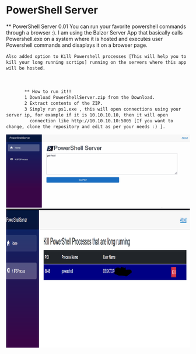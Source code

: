 # PowerShell Server
** PowerShell Server 0.01
    You can run your favorite powershell commands through a browser :).
    I am using the Balzor Server App that basically calls Powershell.exe on a system where it is hosted and executes user
    Powershell commands and disaplays it on a browser page.
    
    Also added option to Kill Powershell processes [This will help you to kill your long running scrtips] running on the servers where this app will be hosted.
     
       
           
           ** How to run it!!
           1 Download PowerShellServer.zip from the Download.
           2 Extract contents of the ZIP.
           3 Simply run ps1.exe , this will open connections using your server ip, for example if it is 10.10.10.10, then it will open 
             connection like http://10.10.10.10:5005 [If you want to change, clone the repository and edit as per your needs :) ].
             
             
            
                   
        
  ![alt text](https://github.com/prax78/PowerShellServer/blob/master/psservernew.gif)
![alt text](https://github.com/prax78/PowerShellServer/blob/master/psserver1.PNG)
